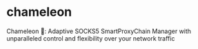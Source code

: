 # chameleon
Chameleon 🦎: Adaptive SOCKS5 SmartProxyChain Manager with unparalleled control and flexibility over your network traffic
